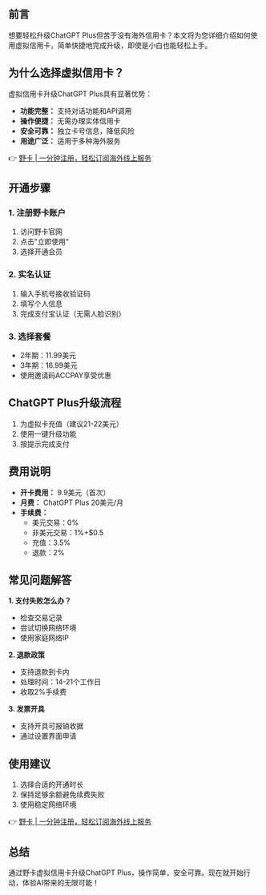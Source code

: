 ## 前言

想要轻松升级ChatGPT Plus但苦于没有海外信用卡？本文将为您详细介绍如何使用虚拟信用卡，简单快捷地完成升级，即使是小白也能轻松上手。

## 为什么选择虚拟信用卡？

虚拟信用卡升级ChatGPT Plus具有显著优势：

* **功能完整：** 支持对话功能和API调用
* **操作便捷：** 无需办理实体信用卡
* **安全可靠：** 独立卡号信息，降低风险
* **用途广泛：** 适用于多种海外服务

👉 [野卡 | 一分钟注册，轻松订阅海外线上服务](https://bit.ly/bewildcard)

## 开通步骤

### 1. 注册野卡账户

1. 访问野卡官网
2. 点击"立即使用"
3. 选择开通会员

### 2. 实名认证

1. 输入手机号接收验证码
2. 填写个人信息
3. 完成支付宝认证（无需人脸识别）

### 3. 选择套餐

* 2年期：11.99美元
* 3年期：16.99美元
* 使用邀请码ACCPAY享受优惠

## ChatGPT Plus升级流程

1. 为虚拟卡充值（建议21-22美元）
2. 使用一键升级功能
3. 按提示完成支付

## 费用说明

* **开卡费用：** 9.9美元（首次）
* **月费：** ChatGPT Plus 20美元/月
* **手续费：**
  - 美元交易：0%
  - 非美元交易：1%+$0.5
  - 充值：3.5%
  - 退款：2%

## 常见问题解答

**1. 支付失败怎么办？**
- 检查交易记录
- 尝试切换网络环境
- 使用家庭网络IP

**2. 退款政策**
- 支持退款到卡内
- 处理时间：14-21个工作日
- 收取2%手续费

**3. 发票开具**
- 支持开具可报销收据
- 通过设置界面申请

## 使用建议

1. 选择合适的开通时长
2. 保持足够余额避免续费失败
3. 使用稳定网络环境

👉 [野卡 | 一分钟注册，轻松订阅海外线上服务](https://bit.ly/bewildcard)

## 总结

通过野卡虚拟信用卡升级ChatGPT Plus，操作简单，安全可靠。现在就开始行动，体验AI带来的无限可能！